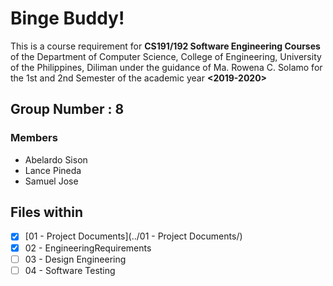 # Binge Buddy!
This is a course requirement for **CS191/192 Software Engineering Courses** of the Department of
Computer Science, College of Engineering, University of the Philippines, Diliman
under the guidance of
Ma. Rowena C. Solamo for the 1st and 2nd Semester of the academic year **<2019-2020>**
## Group Number : 8
### Members
- Abelardo Sison
- Lance Pineda
- Samuel Jose


## Files within
- [X] [01 - Project Documents](../01 - Project Documents/)
- [X] 02 - EngineeringRequirements
- [ ] 03 - Design Engineering
- [ ] 04 - Software Testing
